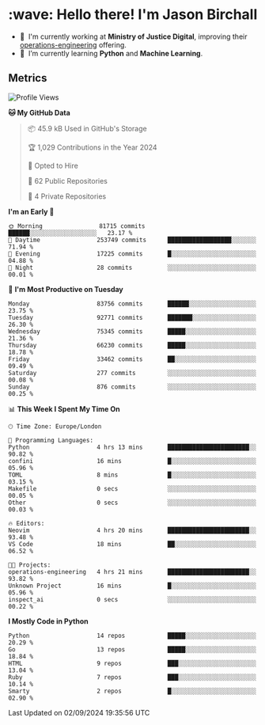 <h1 align="left" id="jason-title">:wave: Hello there! I'm Jason Birchall</h1>

- :office: &nbsp;I'm currently working at **Ministry of Justice Digital**, improving their [operations-engineering](https://github.com/ministryofjustice/operations-engineering) offering.
- :seedling: &nbsp;I’m currently learning **Python** and **Machine Learning**.

<h2>Metrics</h2>

<!--START_SECTION:waka-->
![Profile Views](http://img.shields.io/badge/Profile%20Views-0-blue)

**🐱 My GitHub Data** 

> 📦 45.9 kB Used in GitHub's Storage 
 > 
> 🏆 1,029 Contributions in the Year 2024
 > 
> 💼 Opted to Hire
 > 
> 📜 62 Public Repositories 
 > 
> 🔑 4 Private Repositories 
 > 
**I'm an Early 🐤** 

```text
🌞 Morning                81715 commits       ██████░░░░░░░░░░░░░░░░░░░   23.17 % 
🌆 Daytime                253749 commits      ██████████████████░░░░░░░   71.94 % 
🌃 Evening                17225 commits       █░░░░░░░░░░░░░░░░░░░░░░░░   04.88 % 
🌙 Night                  28 commits          ░░░░░░░░░░░░░░░░░░░░░░░░░   00.01 % 
```
📅 **I'm Most Productive on Tuesday** 

```text
Monday                   83756 commits       ██████░░░░░░░░░░░░░░░░░░░   23.75 % 
Tuesday                  92771 commits       ███████░░░░░░░░░░░░░░░░░░   26.30 % 
Wednesday                75345 commits       █████░░░░░░░░░░░░░░░░░░░░   21.36 % 
Thursday                 66230 commits       █████░░░░░░░░░░░░░░░░░░░░   18.78 % 
Friday                   33462 commits       ██░░░░░░░░░░░░░░░░░░░░░░░   09.49 % 
Saturday                 277 commits         ░░░░░░░░░░░░░░░░░░░░░░░░░   00.08 % 
Sunday                   876 commits         ░░░░░░░░░░░░░░░░░░░░░░░░░   00.25 % 
```


📊 **This Week I Spent My Time On** 

```text
🕑︎ Time Zone: Europe/London

💬 Programming Languages: 
Python                   4 hrs 13 mins       ███████████████████████░░   90.82 % 
confini                  16 mins             █░░░░░░░░░░░░░░░░░░░░░░░░   05.96 % 
TOML                     8 mins              █░░░░░░░░░░░░░░░░░░░░░░░░   03.15 % 
Makefile                 0 secs              ░░░░░░░░░░░░░░░░░░░░░░░░░   00.05 % 
Other                    0 secs              ░░░░░░░░░░░░░░░░░░░░░░░░░   00.03 % 

🔥 Editors: 
Neovim                   4 hrs 20 mins       ███████████████████████░░   93.48 % 
VS Code                  18 mins             ██░░░░░░░░░░░░░░░░░░░░░░░   06.52 % 

🐱‍💻 Projects: 
operations-engineering   4 hrs 21 mins       ███████████████████████░░   93.82 % 
Unknown Project          16 mins             █░░░░░░░░░░░░░░░░░░░░░░░░   05.96 % 
inspect_ai               0 secs              ░░░░░░░░░░░░░░░░░░░░░░░░░   00.22 % 
```

**I Mostly Code in Python** 

```text
Python                   14 repos            █████░░░░░░░░░░░░░░░░░░░░   20.29 % 
Go                       13 repos            █████░░░░░░░░░░░░░░░░░░░░   18.84 % 
HTML                     9 repos             ███░░░░░░░░░░░░░░░░░░░░░░   13.04 % 
Ruby                     7 repos             ███░░░░░░░░░░░░░░░░░░░░░░   10.14 % 
Smarty                   2 repos             █░░░░░░░░░░░░░░░░░░░░░░░░   02.90 % 
```




 Last Updated on 02/09/2024 19:35:56 UTC
<!--END_SECTION:waka-->

<!-- links -->

[issues page]: https://github.com/jasonBirchall/jasonBirchall/issues "jasonBirchall/issues"
